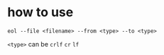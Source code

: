 # how to use
```shell
eol --file <filename> --from <type> --to <type>
```
`<type>` can be `crlf` `cr` `lf`